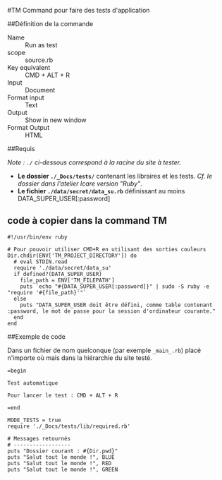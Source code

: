 #TM Command pour faire des tests d'application

##Définition de la commande
<dl>
  <dt>Name</dt>
  <dd>Run as test</dd>
  <dt>scope</dt>
  <dd>source.rb</dd>
  <dt>Key equivalent</dt>
  <dd>CMD + ALT + R</dd>
  <dt>Input</dt>
  <dd>Document</dd>
  <dt>Format input</dt>
  <dd>Text</dd>
  <dt>Output</dt>
  <dd>Show in new window</dd>
  <dt>Format Output</dt>
  <dd>HTML</dd>
</dl>

##Requis

*Note&nbsp;: `./` ci-dessous correspond à la racine du site à tester.*

* **Le dossier `./_Docs/tests/`** contenant les libraires et les tests. *Cf. le dossier dans l'atelier Icare version "Ruby"*.
* **Le fichier `./data/secret/data_su.rb`** définissant au moins DATA_SUPER_USER[:password]

## code à copier dans la command TM

    #!/usr/bin/env ruby

    # Pour pouvoir utiliser CMD+R en utilisant des sorties couleurs
    Dir.chdir(ENV['TM_PROJECT_DIRECTORY']) do
      # eval STDIN.read
      require './data/secret/data_su'
      if defined?(DATA_SUPER_USER)
        file_path = ENV['TM_FILEPATH']
        puts `echo "#{DATA_SUPER_USER[:password]}" | sudo -S ruby -e "require '#{file_path}'"`
      else
        puts "DATA_SUPER_USER doit être défini, comme table contenant :password, le mot de passe pour la session d'ordinateur courante."
      end
    end

##Exemple de code

Dans un fichier de nom quelconque (par exemple `_main_.rb`) placé n'importe où mais dans la hiérarchie du site testé.

    =begin

    Test automatique

    Pour lancer le test : CMD + ALT + R

    =end

    MODE_TESTS = true
    require './_Docs/tests/lib/required.rb'

    # Messages retournés
    # ------------------
    puts "Dossier courant : #{Dir.pwd}"
    puts "Salut tout le monde !", BLUE
    puts "Salut tout le monde !", RED
    puts "Salut tout le monde !", GREEN

